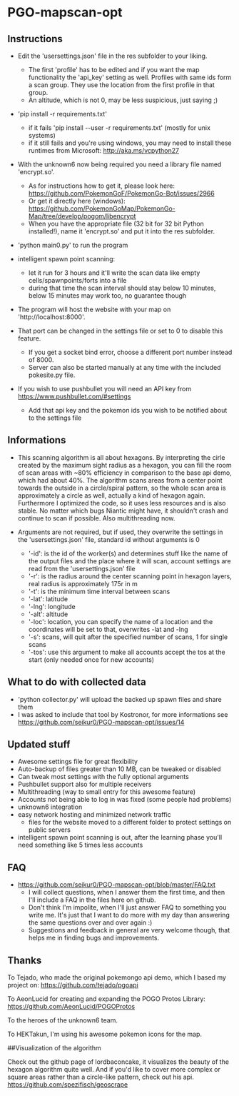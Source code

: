 # PGO-mapscan-opt

## Instructions
* Edit the 'usersettings.json' file in the res subfolder to your liking.
  * The first 'profile' has to be edited and if you want the map functionality the 'api_key' setting as well. Profiles with same ids form a scan group. They use the location from the first profile in that group.
  * An altitude, which is not 0, may be less suspicious, just saying ;)
* 'pip install -r requirements.txt'
  * if it fails 'pip install --user -r requirements.txt' (mostly for unix systems)
  * if it still fails and you're using windows, you may need to install these runtimes from Microsoft: http://aka.ms/vcpython27
* With the unknown6 now being required you need a library file named 'encrypt.so'.
  * As for instructions how to get it, please look here: https://github.com/PokemonGoF/PokemonGo-Bot/issues/2966
  * Or get it directly here (windows): https://github.com/PokemonGoMap/PokemonGo-Map/tree/develop/pogom/libencrypt
  * When you have the appropriate file (32 bit for 32 bit Python installed!), name it 'encrypt.so' and put it into the res subfolder.
* 'python main0.py' to run the program
* intelligent spawn point scanning:
  * let it run for 3 hours and it'll write the scan data like empty cells/spawnpoints/forts into a file
  * during that time the scan interval should stay below 10 minutes, below 15 minutes may work too, no guarantee though

* The program will host the website with your map on 'http://localhost:8000'.
* That port can be changed in the settings file or set to 0 to disable this feature.
  * If you get a socket bind error, choose a different port number instead of 8000.
  * Server can also be started manually at any time with the included pokesite.py file.

* If you wish to use pushbullet you will need an API key from https://www.pushbullet.com/#settings
  * Add that api key and the pokemon ids you wish to be notified about to the settings file

## Informations
* This scanning algorithm is all about hexagons. By interpreting the cirle created by the maximum sight radius as a hexagon, you can fill the room of scan areas with ~80% efficiency in comparison to the base api demo, which had about 40%. The algorithm scans areas from a center point towards the outside in a circle/spiral pattern, so the whole scan area is approximately a circle as well, actually a kind of hexagon again. Furthermore I optimized the code, so it uses less resources and is also stable. No matter which bugs Niantic might have, it shouldn't crash and continue to scan if possible. Also multithreading now.

* Arguments are not required, but if used, they overwrite the settings in the 'usersettings.json' file, standard id without arguments is 0
  * '-id': is the id of the worker(s) and determines stuff like the name of the output files and the place where it will scan, account settings are read from the 'usersettings.json' file
  * '-r': is the radius around the center scanning point in hexagon layers, real radius is approximately 175r in m
  * '-t': is the minimum time interval between scans
  * '-lat': latitude
  * '-lng': longitude
  * '-alt': altitude
  * '-loc': location, you can specify the name of a location and the coordinates will be set to that, overwrites -lat and -lng
  * '-s': scans, will quit after the specified number of scans, 1 for single scans
  * '-tos': use this argument to make all accounts accept the tos at the start (only needed once for new accounts)

## What to do with collected data
* 'python collector.py' will upload the backed up spawn files and share them
* I was asked to include that tool by Kostronor, for more informations see https://github.com/seikur0/PGO-mapscan-opt/issues/14

## Updated stuff
* Awesome settings file for great flexibility
* Auto-backup of files greater than 10 MB, can be tweaked or disabled
* Can tweak most settings with the fully optional arguments
* Pushbullet support also for multiple receivers
* Multithreading (way to small entry for this awesome feature)
* Accounts not being able to log in was fixed (some people had problems)
* unknown6 integration
* easy network hosting and minimized network traffic
  * files for the website moved to a different folder to protect settings on public servers
* intelligent spawn point scanning is out, after the learning phase you'll need something like 5 times less accounts

## FAQ
* https://github.com/seikur0/PGO-mapscan-opt/blob/master/FAQ.txt
  * I will collect questions, when I answer them the first time, and then I'll include a FAQ in the files here on github.
  * Don't think I'm impolite, when I'll just answer FAQ to something you write me. It's just that I want to do more with my day than answering the same questions over and over again :)
  * Suggestions and feedback in general are very welcome though, that helps me in finding bugs and improvements.

## Thanks

To Tejado, who made the original pokemongo api demo, which I based my project on: https://github.com/tejado/pgoapi

To AeonLucid for creating and expanding the POGO Protos Library: https://github.com/AeonLucid/POGOProtos

To the heroes of the unknown6 team.

To HEKTakun, I'm using his awesome pokemon icons for the map.

##Visualization of the algorithm

Check out the github page of lordbaconcake, it visualizes the beauty of the hexagon algorithm quite well.
And if you'd like to cover more complex or square areas rather than a circle-like pattern, check out his api.
https://github.com/spezifisch/geoscrape
